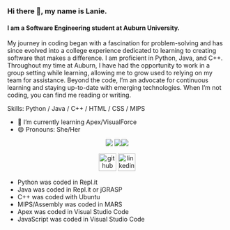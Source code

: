 ### Hi there 👋, my name is Lanie.
#### I am a Software Engineering student at Auburn University.
My journey in coding began with a fascination for problem-solving and has since evolved into a college experience dedicated to learning to creating software that makes a difference. I am proficient in Python, Java, and C++. Throughout my time at Auburn, I have had the opportunity to work in a group setting while learning, allowing me to grow used to relying on my team for assistance. Beyond the code, I’m an advocate for continuous learning and staying up-to-date with emerging technologies. When I’m not coding, you can find me reading or writing.

Skills: Python / Java / C++ / HTML / CSS / MIPS

- 🌱 I’m currently learning Apex/VisualForce
- 😄 Pronouns: She/Her 

<div align="center">
  
![](http://github-profile-summary-cards.vercel.app/api/cards/profile-details?username=lpl0007&theme=github)
![](http://github-profile-summary-cards.vercel.app/api/cards/repos-per-language?username=lpl0007&theme=github&langs_count=10)![](http://github-profile-summary-cards.vercel.app/api/cards/most-commit-language?username=lpl0007&theme=github&langs_count=10)

[<img src='https://cdn.jsdelivr.net/npm/simple-icons@3.0.1/icons/github.svg' alt='github' height='40'>](https://github.com/lpl0007)  [<img src='https://cdn.jsdelivr.net/npm/simple-icons@3.0.1/icons/linkedin.svg' alt='linkedin' height='40'>](https://www.linkedin.com/in/lanie-louque/)

</div>

+ Python was coded in Repl.it
+ Java was coded in Repl.it or jGRASP
+ C++ was coded with Ubuntu
+ MIPS/Assembly was coded in MARS
+ Apex was coded in Visual Studio Code
+ JavaScript was coded in Visual Studio Code
